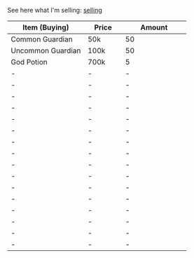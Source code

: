 See here what I'm selling: [selling](./)
<table class="jw-table jw-table--header jw-table--striped" width="100%">
            <thead>
            <tr>
                                    <th width="43%">Item (Buying) </th>
                                    <th width="21%">Price </th>
                                    <th width="36%">Amount </th>
                            </tr>
        </thead>
        <tbody>
                    <tr>
                                    <td width="43%"> Common Guardian </td> 
                                    <td width="21%"> 50k  </td>
                                    <td width="36%"> 50  </td>
                            </tr>
<tr>
                                    <td width="43%"> Uncommon Guardian </td> 
                                    <td width="21%"> 100k  </td>
                                    <td width="36%"> 50  </td>
                            </tr><tr>
                                    <td width="43%"> God Potion </td> 
                                    <td width="21%"> 700k  </td>
                                    <td width="36%"> 5  </td>
                            </tr><tr>
                                    <td width="43%"> - </td> 
                                    <td width="21%"> -  </td>
                                    <td width="36%"> -  </td>
                            </tr><tr>
                                    <td width="43%"> - </td> 
                                    <td width="21%"> -  </td>
                                    <td width="36%"> -  </td>
                            </tr><tr>
                                    <td width="43%"> - </td> 
                                    <td width="21%"> -  </td>
                                    <td width="36%"> -  </td>
                            </tr><tr>
                                    <td width="43%"> - </td> 
                                    <td width="21%"> -  </td>
                                    <td width="36%"> -  </td>
                            </tr><tr>
                                    <td width="43%"> - </td> 
                                    <td width="21%"> -  </td>
                                    <td width="36%"> -  </td>
                            </tr><tr>
                                    <td width="43%"> - </td> 
                                    <td width="21%"> -  </td>
                                    <td width="36%"> -  </td>
                            </tr><tr>
                                    <td width="43%"> - </td> 
                                    <td width="21%"> -  </td>
                                    <td width="36%"> -  </td>
                            </tr><tr>
                                    <td width="43%"> - </td> 
                                    <td width="21%"> -  </td>
                                    <td width="36%"> -  </td>
                            </tr><tr>
                                    <td width="43%"> - </td> 
                                    <td width="21%"> -  </td>
                                    <td width="36%"> -  </td>
                            </tr><tr>
                                    <td width="43%"> - </td> 
                                    <td width="21%"> -  </td>
                                    <td width="36%"> -  </td>
                            </tr><tr>
                                    <td width="43%"> - </td> 
                                    <td width="21%"> -  </td>
                                    <td width="36%"> -  </td>
                            </tr><tr>
                                    <td width="43%"> - </td> 
                                    <td width="21%"> -  </td>
                                    <td width="36%"> -  </td>
                            </tr><tr>
                                    <td width="43%"> - </td> 
                                    <td width="21%"> -  </td>
                                    <td width="36%"> -  </td>
                            </tr><tr>
                                    <td width="43%"> - </td> 
                                    <td width="21%"> -  </td>
                                    <td width="36%"> -  </td>
                            </tr><tr>
                                    <td width="43%"> - </td> 
                                    <td width="21%"> -  </td>
                                    <td width="36%"> -  </td>
                            </tr><tr>
                                    <td width="43%"> - </td> 
                                    <td width="21%"> -  </td>
                                    <td width="36%"> -  </td>
                            </tr>
            </tbody>
</table>
